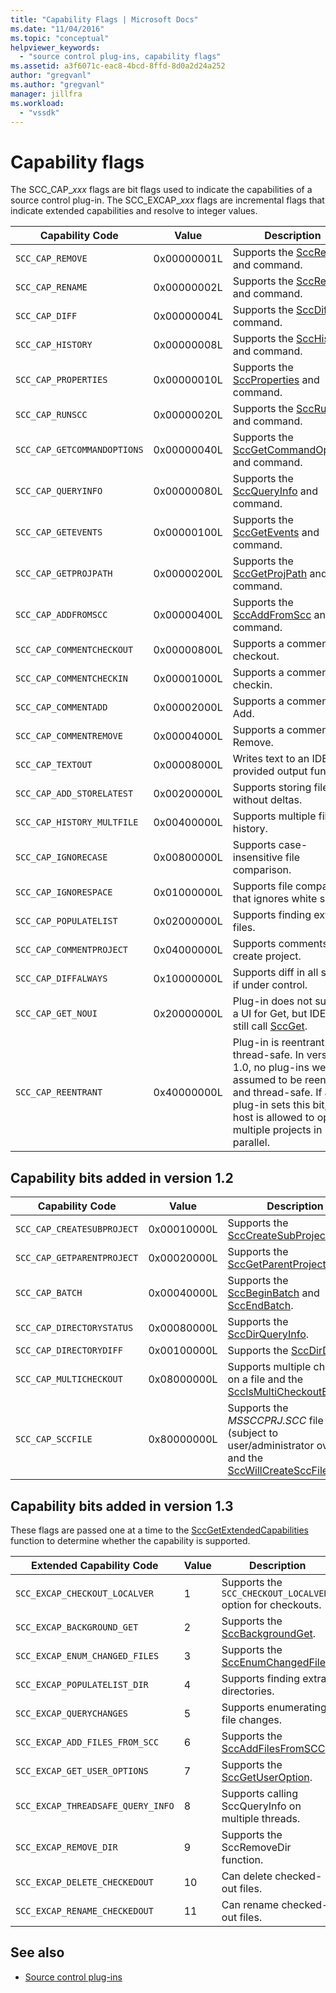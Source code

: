 ```yaml
---
title: "Capability Flags | Microsoft Docs"
ms.date: "11/04/2016"
ms.topic: "conceptual"
helpviewer_keywords:
  - "source control plug-ins, capability flags"
ms.assetid: a3f6071c-eac8-4bcd-8ffd-8d0a2d24a252
author: "gregvanl"
ms.author: "gregvanl"
manager: jillfra
ms.workload:
  - "vssdk"
---
```

# Capability flags
The SCC_CAP_*xxx* flags are bit flags used to indicate the capabilities of a source control plug-in. The SCC_EXCAP_*xxx* flags are incremental flags that indicate extended capabilities and resolve to integer values.

|Capability Code|Value|Description|
|---------------------|-----------|-----------------|
|`SCC_CAP_REMOVE`|0x00000001L|Supports the [SccRemove](../extensibility/sccremove-function.md) and command.|
|`SCC_CAP_RENAME`|0x00000002L|Supports the [SccRename](../extensibility/sccrename-function.md) and command.|
|`SCC_CAP_DIFF`|0x00000004L|Supports the [SccDiff](../extensibility/sccdiff-function.md) and command.|
|`SCC_CAP_HISTORY`|0x00000008L|Supports the [SccHistory](../extensibility/scchistory-function.md) and command.|
|`SCC_CAP_PROPERTIES`|0x00000010L|Supports the [SccProperties](../extensibility/sccproperties-function.md) and command.|
|`SCC_CAP_RUNSCC`|0x00000020L|Supports the [SccRunScc](../extensibility/sccrunscc-function.md) and command.|
|`SCC_CAP_GETCOMMANDOPTIONS`|0x00000040L|Supports the [SccGetCommandOptions](../extensibility/sccgetcommandoptions-function.md) and command.|
|`SCC_CAP_QUERYINFO`|0x00000080L|Supports the [SccQueryInfo](../extensibility/sccqueryinfo-function.md) and command.|
|`SCC_CAP_GETEVENTS`|0x00000100L|Supports the [SccGetEvents](../extensibility/sccgetevents-function.md) and command.|
|`SCC_CAP_GETPROJPATH`|0x00000200L|Supports the [SccGetProjPath](../extensibility/sccgetprojpath-function.md) and command.|
|`SCC_CAP_ADDFROMSCC`|0x00000400L|Supports the [SccAddFromScc](../extensibility/sccaddfromscc-function.md) and command.|
|`SCC_CAP_COMMENTCHECKOUT`|0x00000800L|Supports a comment on checkout.|
|`SCC_CAP_COMMENTCHECKIN`|0x00001000L|Supports a comment on checkin.|
|`SCC_CAP_COMMENTADD`|0x00002000L|Supports a comment on Add.|
|`SCC_CAP_COMMENTREMOVE`|0x00004000L|Supports a comment on Remove.|
|`SCC_CAP_TEXTOUT`|0x00008000L|Writes text to an IDE-provided output function.|
|`SCC_CAP_ADD_STORELATEST`|0x00200000L|Supports storing files without deltas.|
|`SCC_CAP_HISTORY_MULTFILE`|0x00400000L|Supports multiple file history.|
|`SCC_CAP_IGNORECASE`|0x00800000L|Supports case-insensitive file comparison.|
|`SCC_CAP_IGNORESPACE`|0x01000000L|Supports file comparison that ignores white space.|
|`SCC_CAP_POPULATELIST`|0x02000000L|Supports finding extra files.|
|`SCC_CAP_COMMENTPROJECT`|0x04000000L|Supports comments on create project.|
|`SCC_CAP_DIFFALWAYS`|0x10000000L|Supports diff in all states if under control.|
|`SCC_CAP_GET_NOUI`|0x20000000L|Plug-in does not support a UI for Get, but IDE may still call [SccGet](../extensibility/sccget-function.md).|
|`SCC_CAP_REENTRANT`|0x40000000L|Plug-in is reentrant and thread-safe. In version 1.0, no plug-ins were assumed to be reentrant and thread-safe. If a 1.1 plug-in sets this bit, the host is allowed to open multiple projects in parallel.|

## Capability bits added in version 1.2

|Capability Code|Value|Description|
|---------------------|-----------|-----------------|
|`SCC_CAP_CREATESUBPROJECT`|0x00010000L|Supports the [SccCreateSubProject](../extensibility/scccreatesubproject-function.md).|
|`SCC_CAP_GETPARENTPROJECT`|0x00020000L|Supports the [SccGetParentProjectPath](../extensibility/sccgetparentprojectpath-function.md).|
|`SCC_CAP_BATCH`|0x00040000L|Supports the [SccBeginBatch](../extensibility/sccbeginbatch-function.md) and [SccEndBatch](../extensibility/sccendbatch-function.md).|
|`SCC_CAP_DIRECTORYSTATUS`|0x00080000L|Supports the [SccDirQueryInfo](../extensibility/sccdirqueryinfo-function.md).|
|`SCC_CAP_DIRECTORYDIFF`|0x00100000L|Supports the [SccDirDiff](../extensibility/sccdirdiff-function.md).|
|`SCC_CAP_MULTICHECKOUT`|0x08000000L|Supports multiple checkouts on a file and the [SccIsMultiCheckoutEnabled](../extensibility/sccismulticheckoutenabled-function.md).|
|`SCC_CAP_SCCFILE`|0x80000000L|Supports the *MSSCCPRJ.SCC* file (subject to user/administrator override) and the [SccWillCreateSccFile](../extensibility/sccwillcreatesccfile-function.md).|

## Capability bits added in version 1.3
 These flags are passed one at a time to the [SccGetExtendedCapabilities](../extensibility/sccgetextendedcapabilities-function.md) function to determine whether the capability is supported.

|Extended Capability Code|Value|Description|
|------------------------------|-----------|-----------------|
|`SCC_EXCAP_CHECKOUT_LOCALVER`|1|Supports the `SCC_CHECKOUT_LOCALVER` option for checkouts.|
|`SCC_EXCAP_BACKGROUND_GET`|2|Supports the [SccBackgroundGet](../extensibility/sccbackgroundget-function.md).|
|`SCC_EXCAP_ENUM_CHANGED_FILES`|3|Supports the [SccEnumChangedFiles](../extensibility/sccenumchangedfiles-function.md).|
|`SCC_EXCAP_POPULATELIST_DIR`|4|Supports finding extra directories.|
|`SCC_EXCAP_QUERYCHANGES`|5|Supports enumerating file changes.|
|`SCC_EXCAP_ADD_FILES_FROM_SCC`|6|Supports the [SccAddFilesFromSCC](../extensibility/sccaddfilesfromscc-function.md).|
|`SCC_EXCAP_GET_USER_OPTIONS`|7|Supports the [SccGetUserOption](../extensibility/sccgetuseroption-function.md).|
|`SCC_EXCAP_THREADSAFE_QUERY_INFO`|8|Supports calling SccQueryInfo on multiple threads.|
|`SCC_EXCAP_REMOVE_DIR`|9|Supports the SccRemoveDir function.|
|`SCC_EXCAP_DELETE_CHECKEDOUT`|10|Can delete checked-out files.|
|`SCC_EXCAP_RENAME_CHECKEDOUT`|11|Can rename checked-out files.|

## See also
- [Source control plug-ins](../extensibility/source-control-plug-ins.md)